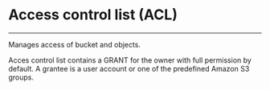 # Access control list (ACL)
---

Manages access of bucket and objects.

Acces control list contains a GRANT for the owner with full permission by default.
A grantee is a user account or one of the predefined Amazon S3 groups.
